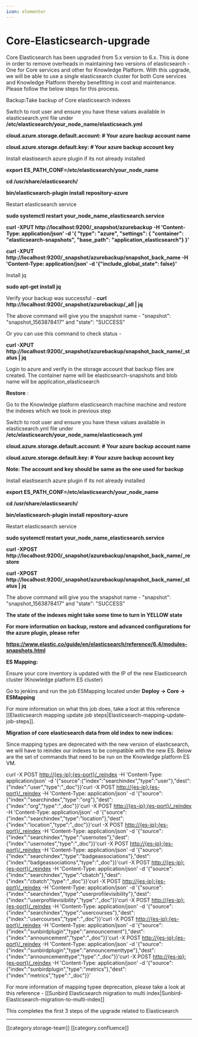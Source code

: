 ```yaml
---
icon: elementor
---
```


# Core-Elasticsearch-upgrade

Core Elasticsearch has been upgraded from 5.x version to 6.x. This is done in order to remove overheads in maintaining two versions of elasticsearch - One for Core services and other for Knowledge Platform. With this upgrade, we will be able to use a single elasticsearch cluster for both Core services and Knowledge Platform thereby benefitting in cost and maintenance. Please follow the below steps for this process.

Backup:Take backup of Core elasticsearch indexes

Switch to root user and ensure you have these values available in elasticsearch.yml file under **/etc/elasticsearch/your\_node\_name/elasticseach.yml**

**cloud.azure.storage.default.account: # Your azure backup account name**

**cloud.azure.storage.default.key: # Your azure backup account key**

Install elastisearch azure plugin if its not already installed

**export ES\_PATH\_CONF=/etc/elasticsearch/your\_node\_name**

**cd /usr/share/elasticsearch/**

**bin/elasticsearch-plugin install repository-azure**

Restart elasticsearch service

**sudo systemctl restart your\_node\_name\_elasticsearch.service**

**curl -XPUT http://localhost:9200/\_snapshot/azurebackup -H 'Content-Type: application/json' -d '{ "type": "azure", "settings": { "container": "elasticsearch-snapshots", "base\_path": "application\_elasticsearch"} }'**

**curl -XPUT http://localhost:9200/\_snapshot/azurebackup/snapshot\_back\_name -H 'Content-Type: application/json' -d '{"include\_global\_state": false}'**

Install jq

**sudo apt-get install jq**

Verify your backup was successful - **curl http://localhost:9200/\_snapshot/azurebackup/\_all | jq**

The above command will give you the snapshot name - "snapshot": "snapshot\_1563878417" and "state": "SUCCESS"

Or you can use this command to check status -

**curl -XPUT http://localhost:9200/\_snapshot/azurebackup/snapshot\_back\_name/\_status | jq**

Login to azure and verify in the storage account that backup files are created. The container name will be elasticsearch-snapshots and blob name will be application\_elasticsearch

**Restore** :

Go to the Knowledge platform elasticsearch machine machine and restore the indexes which we took in previous step

Switch to root user and ensure you have these values available in elasticsearch.yml file under **/etc/elasticsearch/your\_node\_name/elasticseach.yml**

**cloud.azure.storage.default.account: # Your azure backup account name**

**cloud.azure.storage.default.key: # Your azure backup account key**

**Note: The account and key should be same as the one used for backup**

Install elastisearch azure plugin if its not already installed

**export ES\_PATH\_CONF=/etc/elasticsearch/your\_node\_name**

**cd /usr/share/elasticsearch/**

**bin/elasticsearch-plugin install repository-azure**

Restart elasticsearch service

**sudo systemctl restart your\_node\_name\_elasticsearch.service**

**curl -XPOST http://localhost:9200/\_snapshot/azurebackup/snapshot\_back\_name/\_restore**

**curl -XPOST http://localhost:9200/\_snapshot/azurebackup/snapshot\_back\_name/\_status | jq**

The above command will give you the snapshot name - "snapshot": "snapshot\_1563878417" and "state": "SUCCESS"

**The state of the indexes might take some time to turn in YELLOW state**

**For more information on backup, restore and advanced configurations for the azure plugin, please refer**

**https://www.elastic.co/guide/en/elasticsearch/reference/6.4/modules-snapshots.html**

**ES Mapping:**

Ensure your core inventory is updated with the IP of the new Elasticsearch cluster (Knowledge platform ES cluster)

Go to jenkins and run the job ESMapping located under **Deploy → Core → ESMapping**

For more information on what this job does, take a loot at this reference \[\[Elasticsearch mapping update job steps|Elasticsearch-mapping-update-job-steps]].

**Migration of core elasticsearch data from old index to new indices:**

Since mapping types are deprecated with the new version of elasticsearch, we will have to reindex our indexes to be compatible with the new ES. Below are the set of commands that need to be run on the Knowledge platform ES VM.

curl -X POST [http://{es-ip}:{es-port}/\_reindex](http://localhost:9200/\_reindex) -H 'Content-Type: application/json' -d '{"source":{"index":"searchindex","type":"user"},"dest":{"index":"user","type":"\_doc"\}}'curl -X POST [http://{es-ip}:{es-port}/\_reindex](http://localhost:9200/\_reindex) -H 'Content-Type: application/json' -d '{"source":{"index":"searchindex","type":"org"},"dest":{"index":"org","type":"\_doc"\}}'curl -X POST [http://{es-ip}:{es-port}/\_reindex](http://localhost:9200/\_reindex) -H 'Content-Type: application/json' -d '{"source":{"index":"searchindex","type":"location"},"dest":{"index":"location","type":"\_doc"\}}'curl -X POST [http://{es-ip}:{es-port}/\_reindex](http://localhost:9200/\_reindex) -H 'Content-Type: application/json' -d '{"source":{"index":"searchindex","type":"usernotes"},"dest":{"index":"usernotes","type":"\_doc"\}}'curl -X POST [http://{es-ip}:{es-port}/\_reindex](http://localhost:9200/\_reindex) -H 'Content-Type: application/json' -d '{"source":{"index":"searchindex","type":"badgeassociations"},"dest":{"index":"badgeassociations","type":"\_doc"\}}'curl -X POST [http://{es-ip}:{es-port}/\_reindex](http://localhost:9200/\_reindex) -H 'Content-Type: application/json' -d '{"source":{"index":"searchindex","type":"cbatch"},"dest":{"index":"cbatch","type":"\_doc"\}}'curl -X POST [http://{es-ip}:{es-port}/\_reindex](http://localhost:9200/\_reindex) -H 'Content-Type: application/json' -d '{"source":{"index":"searchindex","type":"userprofilevisibility"},"dest":{"index":"userprofilevisibility","type":"\_doc"\}}'curl -X POST [http://{es-ip}:{es-port}/\_reindex](http://localhost:9200/\_reindex) -H 'Content-Type: application/json' -d '{"source":{"index":"searchindex","type":"usercourses"},"dest":{"index":"usercourses","type":"\_doc"\}}'curl -X POST [http://{es-ip}:{es-port}/\_reindex](http://localhost:9200/\_reindex) -H 'Content-Type: application/json' -d '{"source":{"index":"sunbirdplugin","type":"announcement"},"dest":{"index":"announcement","type":"\_doc"\}}'curl -X POST [http://{es-ip}:{es-port}/\_reindex](http://localhost:9200/\_reindex) -H 'Content-Type: application/json' -d '{"source":{"index":"sunbirdplugin","type":"announcementtype"},"dest":{"index":"announcementtype","type":"\_doc"\}}'curl -X POST [http://{es-ip}:{es-port}/\_reindex](http://localhost:9200/\_reindex) -H 'Content-Type: application/json' -d '{"source":{"index":"sunbirdplugin","type":"metrics"},"dest":{"index":"metrics","type":"\_doc"\}}'

For more information of mapping typee deprecation, please take a look at this reference - \[\[Sunbird Elasticsearch migration to multi index|Sunbird-Elasticsearch-migration-to-multi-index]]

This completes the first 3 steps of the upgrade related to Elasticsearch

***

\[\[category.storage-team]] \[\[category.confluence]]

